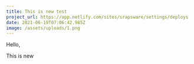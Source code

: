 ```yaml
---
title: This is new test
project_url: https://app.netlify.com/sites/srapsware/settings/deploys
date: 2021-06-19T07:06:42.985Z
image: /assets/uploads/1.png
---
```

Hello,



This is new